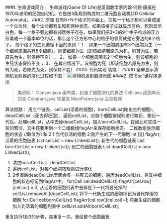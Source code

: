 ###1. 生命游戏简介：
  生命游戏(Game Of Life)是英国数学家约翰·何顿·康威在1970年发明的细胞自动机。它是由3条规则构成的二维元胞自动机(2D Cellular Automata)。
###2. 原理
在有N\*N个格子的平面上，把每一个格子都可以看成是一个生命体，每个生命都有生和死两种状态，如果该格子生就显示蓝色，死则显示白色。每一个格子旁边都有邻居格子存在，如果我们把3*3的9个格子构成的正方形看成一个基本单位的话，那么这个正方形中心的格子的邻居就是它旁边的8个格子。
每个格子的生死遵循下面的原则：
1． 如果一个细胞周围有3个细胞为生（一个细胞周围共有8个细胞），则该细胞为生（即该细胞若原先为死，则转为生，若原先为生，则保持不变） 。
2． 如果一个细胞周围有2个细胞为生，则该细胞的生死状态保持不变；
3． 在其它情况下，该细胞为死（即该细胞若原先为生，则转为死，若原先为死，则保持不变）
###3. 代码实现
功能：
####1.全屏显示滑翔机发射器的演化过程如下图：
![滑翔机发射器演示图](http://7xawio.com1.z0.glb.clouddn.com/lifegame_plant.png)
####2. 按“Esc”键程序退出
>类说明：
Canvas.java       画布类，封装了细胞演化的算法
Cell.java        细胞单元的类
Constant.java    常量类
MainFrame.java   主控程序

算法思路：
用三个链表，cellList(活着的细胞)，bornCellList(刚出生的细胞)，deadCellList（死去得细胞），遍历cellList，对每个细胞按规则进行繁衍，繁衍一代后，处理cellList，从中去掉deadCellList，加入bornCellList。在如此可完成一轮的繁衍，其中还要用到一个二维数组flagArr来保存细胞状态。
二维数组表示细胞的状态
//取值为1 和 2   1:当代存活的细胞      2:刚产生的下一代细胞
int [][] flagArr;
活着的细胞链表
List<Cell> cellList = new LinkedList<Cell>();
新生代的细胞链表
List<Cell> bornCellList = new LinkedList<Cell>();
死亡的细胞链表
List<Cell> deadCellList = new LinkedList<Cell>();

1. 清空bornCellList，deadCellList
2. 遍历cellList，对每个细胞按规则进行演化
3. 2步骤后deadCellList里面会有一些死去的细胞，遍历deadCellList，将其中细胞的状态标记到flagArr中。
		for(Cell cel:deadCellList)
			flagArr[cel.row][cel.col] = 0;
从活着的细胞列表中去掉在下一代将要死掉的
cellList.removeAll(deadCellList);
将下一代新生成的细胞标记为当代存活的细胞
		for(Cell cel:bornCellList)
			flagArr[cel.row][cel.col]=1;
将新生成的细胞加入到活着的细胞列表中
		cellList.addAll(bornCellList);

重复执行1到3的步骤，每重复一次，重绘整个细胞面板
